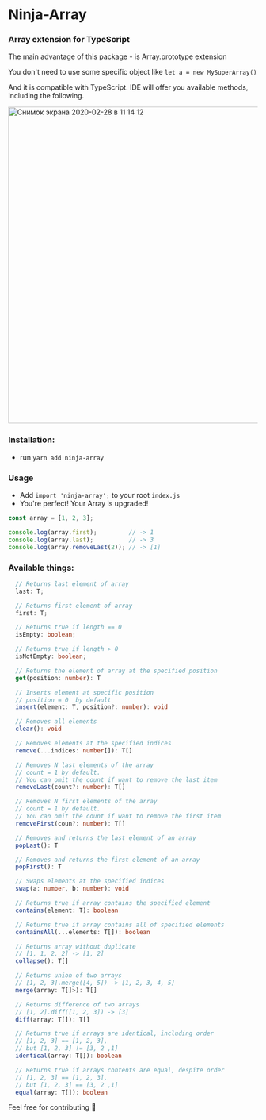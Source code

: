 # Ninja-Array
### Array extension for TypeScript

The main advantage of this package - is Array.prototype extension

You don't need to use some specific object like `let a = new MySuperArray()`

And it is compatible with TypeScript. IDE will offer you available methods, 
including the following.

<img width="638" alt="Снимок экрана 2020-02-28 в 11 14 12" src="https://user-images.githubusercontent.com/17552441/75522634-7d3d2f00-5a1b-11ea-8d00-376b56efd3e1.png">

### Installation:
- run `yarn add ninja-array`

### Usage
- Add `import 'ninja-array';` to your root `index.js`
- You're perfect! Your Array is upgraded!

```typescript
const array = [1, 2, 3];

console.log(array.first);         // -> 1
console.log(array.last);          // -> 3
console.log(array.removeLast(2)); // -> [1]
```

### Available things:
```typescript
  // Returns last element of array
  last: T;

  // Returns first element of array
  first: T;

  // Returns true if length == 0
  isEmpty: boolean;

  // Returns true if length > 0
  isNotEmpty: boolean;

  // Returns the element of array at the specified position
  get(position: number): T

  // Inserts element at specific position
  // position = 0  by default
  insert(element: T, position?: number): void

  // Removes all elements
  clear(): void

  // Removes elements at the specified indices
  remove(...indices: number[]): T[]

  // Removes N last elements of the array
  // count = 1 by default. 
  // You can omit the count if want to remove the last item
  removeLast(count?: number): T[]

  // Removes N first elements of the array
  // count = 1 by default. 
  // You can omit the count if want to remove the first item
  removeFirst(coun?: number): T[]

  // Removes and returns the last element of an array
  popLast(): T

  // Removes and returns the first element of an array
  popFirst(): T

  // Swaps elements at the specified indices
  swap(a: number, b: number): void

  // Returns true if array contains the specified element
  contains(element: T): boolean

  // Returns true if array contains all of specified elements
  containsAll(...elements: T[]): boolean

  // Returns array without duplicate
  // [1, 1, 2, 2] -> [1, 2]
  collapse(): T[]

  // Returns union of two arrays
  // [1, 2, 3].merge([4, 5]) -> [1, 2, 3, 4, 5]
  merge(array: T[]>): T[]

  // Returns difference of two arrays
  // [1, 2].diff([1, 2, 3]) -> [3]
  diff(array: T[]): T[]

  // Returns true if arrays are identical, including order
  // [1, 2, 3] == [1, 2, 3], 
  // but [1, 2, 3] != [3, 2 ,1]
  identical(array: T[]): boolean

  // Returns true if arrays contents are equal, despite order
  // [1, 2, 3] == [1, 2, 3], 
  // but [1, 2, 3] == [3, 2 ,1]
  equal(array: T[]): boolean

```

Feel free for contributing 🤗
